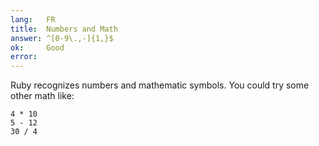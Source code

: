 ```yaml
---
lang:   FR
title:  Numbers and Math
answer: ^[0-9\.,-]{1,}$
ok:     Good
error:  
---
```


Ruby recognizes numbers and mathematic symbols. You could try some other math like:

    4 * 10
    5 - 12
    30 / 4